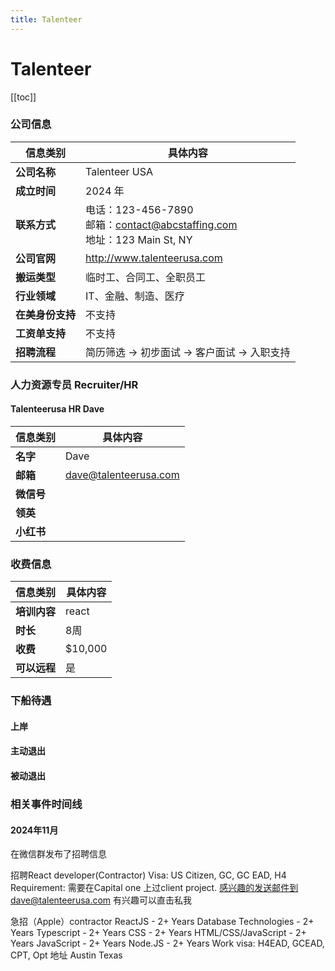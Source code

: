 ```yaml
---
title: Talenteer
---
```

# Talenteer

[[toc]]

### 公司信息
| 信息类别       | 具体内容                                                                |
|------------|---------------------------------------------------------------------|
| **公司名称**   | Talenteer USA                                                       |
| **成立时间**   | 2024 年                                                              |
| **联系方式**   | 电话：123-456-7890<br>邮箱：contact@abcstaffing.com<br>地址：123 Main St, NY |
| **公司官网**   |   http://www.talenteerusa.com                                                                  |
| **搬运类型**   | 临时工、合同工、全职员工                                                        |
| **行业领域**   | IT、金融、制造、医疗                                                         |
| **在美身份支持** | 不支持                                                                 |
| **工资单支持**  | 不支持                                                                 |
| **招聘流程**   | 简历筛选 → 初步面试 → 客户面试 → 入职支持                                           |

### 人力资源专员 Recruiter/HR

#### Talenteerusa HR Dave
| 信息类别    | 具体内容                   |
|---------|------------------------|
| **名字**  | Dave                   |
| **邮箱**  | dave@talenteerusa.com  |
| **微信号** |                        |
| **领英**  |                        |
| **小红书** |                        |

### 收费信息

| 信息类别     | 具体内容    |
|----------|---------|
| **培训内容** | react   |
| **时长**   | 8周      |
| **收费**   | $10,000 |
| **可以远程** | 是       |

### 下船待遇

#### 上岸

#### 主动退出

#### 被动退出

### 相关事件时间线

#### 2024年11月

在微信群发布了招聘信息

招聘React developer(Contractor)
Visa: US Citizen, GC, GC EAD, H4
Requirement: 需要在Capital one 上过client project.
感兴趣的发送邮件到dave@talenteerusa.com
有兴趣可以直击私我

急招（Apple）contractor
ReactJS - 2+ Years
Database Technologies - 2+ Years
Typescript - 2+ Years
CSS - 2+ Years
HTML/CSS/JavaScript - 2+ Years
JavaScript - 2+ Years
Node.JS - 2+ Years
Work visa: H4EAD, GCEAD, CPT, Opt
地址 Austin Texas